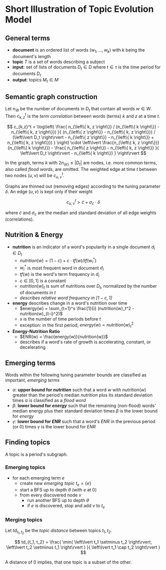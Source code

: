 # Short Illustration of Topic Evolution Model

## General terms

- **document** is an ordered list of words $(w_1, ..., w_k)$ with $k$ being the
  document's length
- **topic** $T$ is a set of words describing a subject
- **input**: set of lists of documents $D_t \in D$ where $t \in \tau$ is the
  time period for documents $D_t$
- **output**: topics  $M_t \in M$

## Semantic graph construction

Let $n_W$ be the number of documents in $D_t$ that contain all words $w \in W$.
Then $c_{k,z}^t$ is the *term correlation* between words (terms) $k$ and $z$ at
a time $t$.

$$
  c_{k,z}^t = \log\left(
    \frac{
      n_{\left\{ k, z \right\}} / (n_{\left\{ k \right\}} - n_{\left\{ k, z \right\}})
    }{
      (n_{\left\{ z \right\}} - n_{\left\{ k, z \right\}}) /
        (\left\lvert D_t \right\rvert
          - n_{\left\{ z \right\}}
          - n_{\left\{ k \right\}}
          + n_{\left\{ k, z \right\}})
    }
  \right) \cdot \left\lvert
    \frac{n_{\left\{ k, z \right\}}}{n_{\left\{ k \right\}}} - \frac{
        n_{\left\{ z \right\}} - n_{\left\{ k, z \right\}}
    }{
        \left\lvert D_t \right\rvert - n_{\left\{ k \right\}}
      }
  \right\rvert
$$

In the graph, terms $k$ with $2 n_{\{ k \}} \leq \lvert D_t \rvert$ are nodes,
i.e. more common terms, also called *flood words*, are omitted. The weighted
edge at time $t$ between two nodes $(u, v)$ will be $c_{u, v}^t$.

Graphs are thinned out (removing edges) according to the tuning parameter
$\delta$. An edge $(u, v)$ is kept only if their weight

$$
c_{u, v}^t > \tilde{c} + \sigma_c \cdot \delta
$$

where $\tilde{c}$ and $\sigma_c$ are the median and standard deviation of all
edge weights (correlations).

## Nutrition & Energy

- **nutrition** is an indicator of a word's popularity in a single document $d_i \in D_t$
  - $nutrition(w) = (1 - c) + c \cdot tf(w) / tf(w_i^*)$
  - $w_i^*$ is most frequent word in document $d_i$
  - $tf(w)$ is the word's term frequency in $d_i$
  - $c \in [0, 1]$ is a constant
  - $nutrition(w)_t$ is sum of nutritions over $D_t$, normalized by the number
    of documents in $t$
  - *describes relative word frequency in $[1-c, 1]$*
- **energy** describes change in a word's nutrition over time
  - $energy(w) = \sum_{t=1}^s \frac{1}{i} (nutrition(w)_t^2 - nutrition(w)_{t-i}^2)$
  - $s$ is the number of time periods before $t$
  - exception: in the first period, $energy(w) = nutrition(w)_t^2$
- **Energy-Nutrition Ratio**
  - $ENR(w) = \frac{energy(w)}{nutrition(w)}$
  - describes if a word's rate of growth is accelerating, constant, or
    decelerating

## Emerging terms

Words within the following tuning parameter bounds are classified as important,
*emerging terms*

- $\alpha$: **upper bound for $nutrition$** such that a word $w$ with
  $nutrition(w)$ greater than the period's median $nutrition$ plus its standard
  deviation times $\alpha$ is classified as a *flood word*
- $\beta$: **lower bound for $energy$** such that the remaining (non-flood)
  words' median energy plus their standard deviation times $\beta$ is the lower
  bound for $energy$
- $\gamma$: **lower bound for $ENR$** such that a word's $ENR$ in the previous
  period (or $0$) times $\gamma$ is the lower bound for $ENR$

## Finding topics

A topic is a period's subgraph.

### Emerging topics

- for each emerging term $e$
  - create new *emerging topic* $t_e = \{ e \}$
  - start a BFS up to depth $\theta$ (with $e$ at $0$)
  - from every discovered node $v$
    - run another BFS up to depth $\theta$
    - if $e$ is discovered, stop and add $v$ to $t_e$

### Merging topics

Let $td_{t_1, t_2}$ be the *topic distance* between topics $t_1, t_2$.

$$
  td_{t_1, t_2} = \frac{
      \min(
        \left\lvert t_1 \setminus t_2 \right\rvert,
        \left\lvert t_2 \setminus t_1 \right\rvert
      )
    }{
      \left\lvert t_1 \cap t_2 \right\rvert
    }
$$

A distance of $0$ implies, that one topic is a subset of the other.
